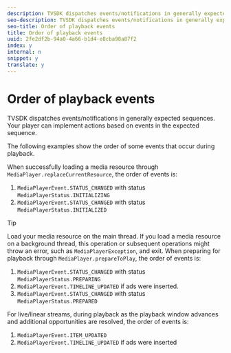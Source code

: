 ```yaml
---
description: TVSDK dispatches events/notifications in generally expected sequences. Your player can implement actions based on events in the expected sequence.
seo-description: TVSDK dispatches events/notifications in generally expected sequences. Your player can implement actions based on events in the expected sequence.
seo-title: Order of playback events
title: Order of playback events
uuid: 2fe2df2b-94a0-4a66-b1d4-e8cba98a87f2
index: y
internal: n
snippet: y
translate: y
---
```


# Order of playback events

TVSDK dispatches events/notifications in generally expected sequences. Your player can implement actions based on events in the expected sequence.


<a id="section_09D3ED5F4886460A8669EC362E57F5F8"></a>

The following examples show the order of some events that occur during playback. 

When successfully loading a media resource through `MediaPlayer.replaceCurrentResource`, the order of events is: 
1. `MediaPlayerEvent.STATUS_CHANGED` with status `MediaPlayerStatus.INITIALIZING`
1. `MediaPlayerEvent.STATUS_CHANGED` with status `MediaPlayerStatus.INITIALIZED`



>[!TIP]
>
>Load your media resource on the main thread. If you load a media resource on a background thread, this operation or subsequent operations might throw an error, such as `MediaPlayerException`, and exit. 
When preparing for playback through `MediaPlayer.prepareToPlay`, the order of events is: 
1. `MediaPlayerEvent.STATUS_CHANGED` with status `MediaPlayerStatus.PREPARING`
1. `MediaPlayerEvent.TIMELINE_UPDATED` if ads were inserted.
1. `MediaPlayerEvent.STATUS_CHANGED` with status `MediaPlayerStatus.PREPARED`


For live/linear streams, during playback as the playback window advances and additional opportunities are resolved, the order of events is:
1. `MediaPlayerEvent.ITEM_UPDATED`
1. `MediaPlayerEvent.TIMELINE_UPDATED` if ads were inserted



